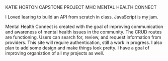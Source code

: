 KATIE HORTON CAPSTONE PROJECT
MHC
MENTAL HEALTH CONNECT


I Loved learing to build an API from scratch in class.  JavaScript is my jam.

Mental Health Connect is created with the goal of improving communication and awareness of mental health issues in the community.  The CRUD routes are functioning. Users can search for, review, and request information from providers.  This site will require authentication, still a work in progress.  I also plan to add some design and make things look pretty.  I have a goal of improving organiztion of all my projects as well.  
